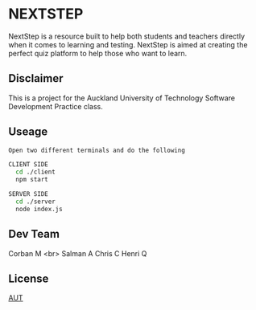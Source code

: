 # NEXTSTEP

  NextStep is a resource built to help both students and teachers directly when it comes to learning and testing. NextStep is aimed at creating the perfect quiz platform to help those who want to learn.

## Disclaimer

  This is a project for the Auckland University of Technology Software Development Practice class. 

## Useage

  ```bash
  Open two different terminals and do the following 

  CLIENT SIDE
    cd ./client
    npm start

  SERVER SIDE
    cd ./server 
    node index.js
  ```

## Dev Team

  Corban M <br\>
  Salman A
  Chris C
  Henri Q 

## License

  [AUT](https://www.youtube.com/watch?v=dQw4w9WgXcQ)
